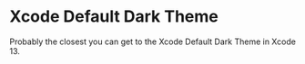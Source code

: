# Xcode Default Dark Theme

Probably the closest you can get to the Xcode Default Dark Theme in Xcode 13.
